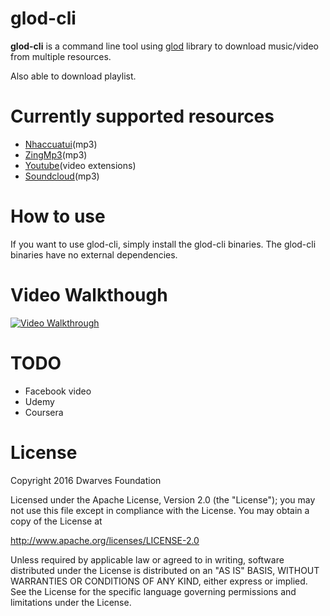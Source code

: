 # glod-cli
 **glod-cli** is a command line tool using [glod](https://github.com/dwarvesf/glod) library to download music/video from  multiple resources.

Also able to download playlist.

# Currently supported resources
- [Nhaccuatui](http://www.nhaccuatui.com/)(mp3)
- [ZingMp3](http://mp3.zing.vn/)(mp3)
- [Youtube](https://www.youtube.com/)(video extensions)
- [Soundcloud](https://soundcloud.com)(mp3)

# How to use
If you want to use glod-cli, simply install the glod-cli binaries. The glod-cli binaries have no external dependencies.

# Video Walkthough

[![Video Walkthrough](https://raw.githubusercontent.com/dwarvesf/glod-cli/master/glod-cli.gif)](/glod-cli.gif)

# TODO
- Facebook video
- Udemy
- Coursera

# License

Copyright 2016 Dwarves Foundation

Licensed under the Apache License, Version 2.0 (the "License"); you may not use this file except in compliance with the License. You may obtain a copy of the License at

http://www.apache.org/licenses/LICENSE-2.0

Unless required by applicable law or agreed to in writing, software distributed under the License is distributed on an "AS IS" BASIS, WITHOUT WARRANTIES OR CONDITIONS OF ANY KIND, either express or implied. See the License for the specific language governing permissions and limitations under the License.
